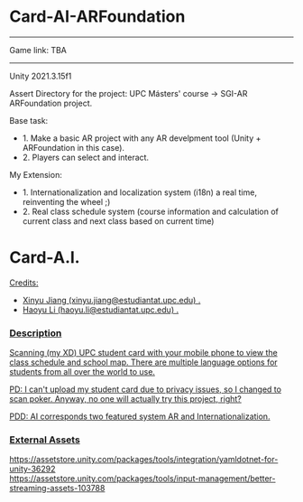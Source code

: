 # Card-AI-ARFoundation
<hr>
Game link: TBA
<hr>
Unity 2021.3.15f1

Assert Directory for the project: UPC Másters' course -> SGI-AR ARFoundation project.

Base task:
<ul>
<li>1. Make a basic AR project with any AR develpment tool (Unity + ARFoundation in this case).</li>
<li>2. Players can select and interact.</li>
</ul>

My Extension:
<ul>
<li>1. Internationalization and localization system (i18n) a real time, reinventing the wheel ;) </li>
<li>2. Real class schedule system (course information and calculation of current class and next class based on current time)</li>
</ul>

<h1>Card-A.I.</h1>
<u>
Credits:
<ul>
<li>Xinyu Jiang (xinyu.jiang@estudiantat.upc.edu) .</li>
<li>Haoyu Li (haoyu.li@estudiantat.upc.edu) .</li>
</ul>

<h3>Description</h3>
<p>Scanning (my XD) UPC student card with your mobile phone to view the class schedule and school map. There are multiple language options for students from all over the world to use. </p>
<p>PD: I can't upload my student card due to privacy issues, so I changed to scan poker. Anyway, no one will actually try this project, right?</p>
<p>PDD: AI corresponds two featured system AR and Internationalization.</p>


<h3>External Assets</h3>
https://assetstore.unity.com/packages/tools/integration/yamldotnet-for-unity-36292 <br>
https://assetstore.unity.com/packages/tools/input-management/better-streaming-assets-103788 <br>
